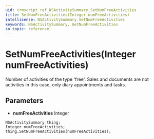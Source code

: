 ```yaml
---
uid: crmscript_ref_NSActivitySummary_SetNumFreeActivities
title: SetNumFreeActivities(Integer numFreeActivities)
intellisense: NSActivitySummary.SetNumFreeActivities
keywords: NSActivitySummary, GetNumFreeActivities
so.topic: reference
---
```


# SetNumFreeActivities(Integer numFreeActivities)

Number of activities of the type 'free'. Sales and documents are not activities in this case, only diary appointments and tasks.

## Parameters

* **numFreeActivities** Integer

```crmscript
NSActivitySummary thing;
Integer numFreeActivities;
thing.SetNumFreeActivities(numFreeActivities);
```

